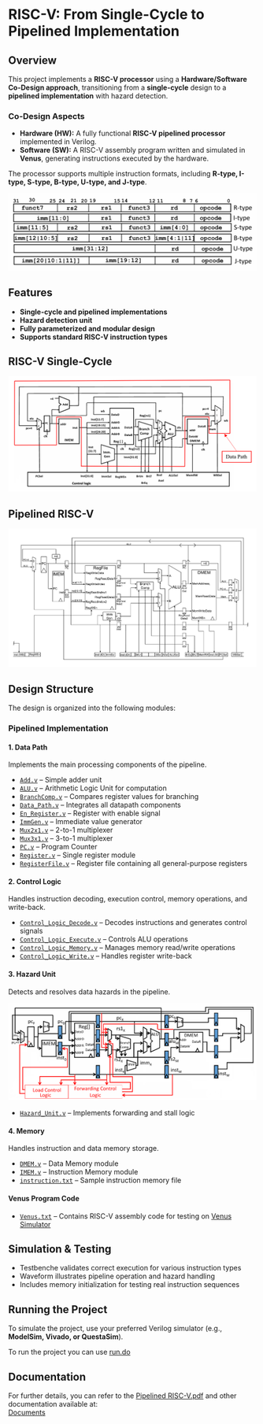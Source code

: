 # RISC-V: From Single-Cycle to Pipelined Implementation

## Overview  
This project implements a **RISC-V processor** using a **Hardware/Software Co-Design approach**, transitioning from a **single-cycle** design to a **pipelined implementation** with hazard detection.  

### **Co-Design Aspects**
- **Hardware (HW):** A fully functional **RISC-V pipelined processor** implemented in Verilog.  
- **Software (SW):** A RISC-V assembly program written and simulated in **Venus**, generating instructions executed by the hardware.  

The processor supports multiple instruction formats, including **R-type, I-type, S-type, B-type, U-type, and J-type**.  

![Supported Instructions Summary](assets/RISC-V%20Instructions.png)

## Features  
- **Single-cycle and pipelined implementations**  
- **Hazard detection unit** 
- **Fully parameterized and modular design**  
- **Supports standard RISC-V instruction types**  

## RISC-V Single-Cycle
![Single Cycle RISC-V](assets/Single%20Cycle%20RISC-V%20Datapath.png)

## Pipelined RISC-V
![image](assets/Pipelined%20RISC-V.jpg)

## Design Structure  

The design is organized into the following modules:  

### **Pipelined Implementation**  

#### 1. Data Path

Implements the main processing components of the pipeline.  
- [`Add.v`](Data_Path/Add.v) – Simple adder unit  
- [`ALU.v`](Data_Path/ALU.v) – Arithmetic Logic Unit for computation  
- [`BranchComp.v`](Data_Path/BranchComp.v) – Compares register values for branching  
- [`Data_Path.v`](Data_Path/Data_Path.v) – Integrates all datapath components  
- [`En_Register.v`](Data_Path/En_Register.v) – Register with enable signal  
- [`ImmGen.v`](Data_Path/ImmGen.v) – Immediate value generator  
- [`Mux2x1.v`](Data_Path/Mux2x1.v) – 2-to-1 multiplexer  
- [`Mux3x1.v`](Data_Path/Mux3v1.v) – 3-to-1 multiplexer  
- [`PC.v`](Data_Path/PC.v) – Program Counter  
- [`Register.v`](Data_Path/Register.v) – Single register module  
- [`RegisterFile.v`](Data_Path/RegisterFile.v) – Register file containing all general-purpose registers  

#### 2. Control Logic
Handles instruction decoding, execution control, memory operations, and write-back.  
- [`Control_Logic_Decode.v`](Control_Logic/Control_Logic_Decode.v) – Decodes instructions and generates control signals  
- [`Control_Logic_Execute.v`](Control_Logic/Control_Logic_Execute.v) – Controls ALU operations  
- [`Control_Logic_Memory.v`](Control_Logic/Control_Logic_Memory.v) – Manages memory read/write operations  
- [`Control_Logic_Write.v`](Control_Logic/Control_Logic_Write.v) – Handles register write-back  

#### 3. Hazard Unit 
Detects and resolves data hazards in the pipeline.  

![Hazard Unit](assets/Hazard.png)

- [`Hazard_Unit.v`](Hazard_Unit/Hazard_Unit.v) – Implements forwarding and stall logic  

#### 4. Memory
Handles instruction and data memory storage.  
- [`DMEM.v`](Memory/DMEM.v) – Data Memory module  
- [`IMEM.v`](Memory/IMEM.v) – Instruction Memory module  
- [`instruction.txt`](Memory/instruction.txt) – Sample instruction memory file  

#### **Venus Program Code** 
- [`Venus.txt`](Venus.txt) – Contains RISC-V assembly code for testing on [Venus Simulator](https://venus.cs61c.org/)  

## Simulation & Testing  
- Testbenche validates correct execution for various instruction types  
- Waveform illustrates pipeline operation and hazard handling  
- Includes memory initialization for testing real instruction sequences  

## Running the Project  
To simulate the project, use your preferred Verilog simulator (e.g., **ModelSim, Vivado, or QuestaSim**).

To run the project you can use [run.do](run.do)

## Documentation  
For further details, you can refer to the [Pipelined RISC-V.pdf](https://drive.google.com/file/d/1PyFXoQ9uWLn-DQj4MadpJ6buIPdtJipc/view?usp=sharing) and other documentation available at:  
[Documents](Documents) 
